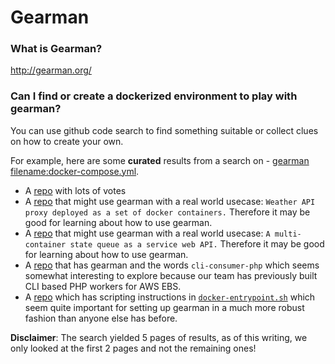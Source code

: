 # Gearman

### What is Gearman?

http://gearman.org/

### Can I find or create a dockerized environment to play with gearman?

You can use github code search to find something suitable or collect clues on how to create your own.

For example, here are some **curated** results from a search on - [gearman filename:docker-compose.yml](https://github.com/search?utf8=%E2%9C%93&q=gearman+filename%3Adocker-compose.yml&type=Code).

* A [repo](https://github.com/EvaEngine/Dockerfiles) with lots of votes
* A [repo](https://github.com/thinkspill/weather-api) that might use gearman with a real world usecase: `Weather API proxy deployed as a set of docker containers.` Therefore it may be good for learning about how to use gearman.
* A [repo](https://github.com/cbrews/qstate) that might use gearman with a real world usecase: `A multi-container state queue as a service web API.` Therefore it may be good for learning about how to use gearman.
* A [repo](https://github.com/z7zmey/docker) that has gearman and the words `cli-consumer-php` which seems somewhat interesting to explore because our team has previously built CLI based PHP workers for AWS EBS.
* A [repo](https://github.com/dsaouda/docker-gearman) which has scripting instructions in [`docker-entrypoint.sh`](https://github.com/dsaouda/docker-gearman/blob/master/docker-entrypoint.sh) which seem quite important for setting up gearman in a much more robust fashion than anyone else has before.

**Disclaimer**: The search yielded 5 pages of results, as of this writing, we only looked at the first 2 pages and not the remaining ones!
